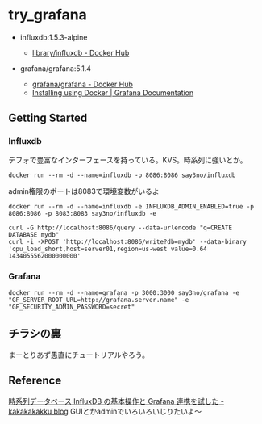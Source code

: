 # try_grafana

 - influxdb:1.5.3-alpine
    - [library/influxdb - Docker Hub](https://hub.docker.com/_/influxdb/)

 - grafana/grafana:5.1.4
    - [grafana/grafana - Docker Hub](https://hub.docker.com/r/grafana/grafana/tags/)
    - [Installing using Docker | Grafana Documentation](http://docs.grafana.org/installation/docker/)

## Getting Started

### Influxdb

デフォで豊富なインターフェースを持っている。KVS。時系列に強いとか。

```
docker run --rm -d --name=influxdb -p 8086:8086 say3no/influxdb 
```

admin権限のポートは8083で環境変数がいるよ

```
docker run --rm -d --name=influxdb -e INFLUXDB_ADMIN_ENABLED=true -p 8086:8086 -p 8083:8083 say3no/influxdb -e 
```


```
curl -G http://localhost:8086/query --data-urlencode "q=CREATE DATABASE mydb"
curl -i -XPOST 'http://localhost:8086/write?db=mydb' --data-binary 'cpu_load_short,host=server01,region=us-west value=0.64 1434055562000000000'
```





### Grafana

```
docker run --rm -d --name=grafana -p 3000:3000 say3no/grafana -e "GF_SERVER_ROOT_URL=http://grafana.server.name" -e "GF_SECURITY_ADMIN_PASSWORD=secret"
```


## チラシの裏

まーとりあず愚直にチュートリアルやろう。






## Reference

[時系列データベース InfluxDB の基本操作と Grafana 連携を試した - kakakakakku blog](https://kakakakakku.hatenablog.com/entry/2018/03/11/224442)
GUIとかadminでいろいろいじりたいよ〜
